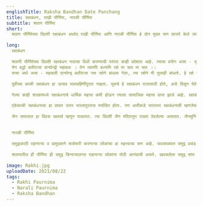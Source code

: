 ```yaml
---
englishTitle: Raksha Bandhan Date Panchang
title: रक्षाबंधन, राखी पौर्णिमा, नारळी पौर्णिमा
subtitle: श्रावण पौर्णिमा
short:
  श्रावण पौर्णिमेच्या दिवशी रक्षाबंधन अर्थात् राखी पौर्णिमा आणि नारळी पौर्णिमा हे दोन मुख्य सण साजरे केले जातात.

long:
  रक्षाबंधन

  श्रावणी पौर्णिमेच्या दिवशी रक्षाबंधन नावाचा विधी करण्याची परंपरा काही प्रदेशात आहे. त्याचा प्रयोग असा - सूर्योदयी स्नान करावे. उपाकर्म व ऋषींचे तर्पण करावे. अपराह्नकाली रक्षा तयार करावी. तांदूळ, सोने व पांढऱ्या मोहऱ्या एकत्र करून त्यांची पुरचुंडी बांधल्याने रक्षा अर्थात् राखी तयार होते. मग तिची पूजा करावी. नंतर पुढील मंत्राने ती राखी मंत्र्याने राजाला बांधावी.
  येन बद्धो बलीराजा दानवेन्द्रो महाबलः । तेन त्वामपि बध्नामि रक्षे मा चल मा चल ।।
  याचा अर्थ असा - महाबली दानवेन्द्र बलीराजा ज्या रक्षेने बांधला गेला, त्या रक्षेने मी तुलाही बांधतो. हे रक्षे तू चलित होऊ नकोस अढळ रहा.

  पूर्वीच्या काळी रक्षाबंधन हा उत्सव भावाबहिणींपुरता नव्हता. मूळचे हे रक्षाबंधन राजासाठी होते, असे दिसून येते. भविष्यपुराणातही असेच सांगितले आहे.

  गेल्या काही शतकांमध्ये रक्षाबंधनाचे धार्मिक महत्त्व कमी होऊन त्याला सामाजिक महत्त्व प्राप्त झाले आहे. रक्षाबंधनाची एक नवी पद्धत सुरू झालेली आहे. ही रक्षा म्हणजेच राखी बहिणीने भावाच्या हातात बांधायची असते. भावाचा उत्कर्ष व्हावा आणि भावाने आपल्याला म्हणजे बहिणीला संरक्षण द्यावे, ही त्यामागची भूमिका असते. मोगलकाळात कित्येक राजपूत स्त्रीया राखीबंधू बनवीत आणि हे राखीबंधू संकटकाळ आल्यास आपल्या राखीभगिनीच्या रक्षणार्थ धावून जात. इतिहासात अशी अनेक उदाहरणे आहेत. उदयपूरची राणी कर्मावती आणि हुमायूँ यांचे उदाहरण प्रसिद्ध आहे.

  एकेकाळी रक्षाबंधनाचा हा प्रघात उत्तर भारतापुरताच मर्यादित होता. पण अलीकडे भारतभर रक्षाबंधनाची म्हणजेच बहिणीने भावाला राखी बांधण्याची अथवा पाठविण्याची प्रथा सुरू झाली आहे. भावाबहिणी मधले प्रेम घनिष्ट होण्यासाठी आणि समाजात भ्रातृभाव निर्माण होण्यासाठी या रक्षाबंधनाचा उपयोग होऊ शकतो. याच अनुषंगाने अनेक संघटना रक्षाबंधनाचा कार्यक्रम आयोजित करतात. आता राख्यांमध्ये वर सांगितल्या प्रमाणे पुरचुंडी नसते तर वेगवेगळ्या रंगांच्या, आकारांच्या राख्या बाजारात उपलब्ध होतात.

  जैन समाजात हा दिवस रक्षापर्व म्हणून पाळतात. त्या दिवशी जैन मंदिरातून राख्या ठेवलेल्या असतात. जैनमुनि त्यांचे आदराने ग्रहण करतात.


  नारळी पौर्णिमा

  समुद्राकाठी रहाणार्‍या व प्रामुख्याने मासेमारी करणार्‍या लोकांचा हा महत्त्वाचा सण आहे. पावसाळ्यात समुद्र प्रचंड खवळलेला असतो. बोटी, जहाजांची वर्दळ या काळात बंद असते. समुद्राचा कोप होऊ नये, जहाजे, नौका सुरक्षित रहाव्यात, समुद्र शांत होण्यासाठी कोळी बांधव या दिवशी समुद्राची पूजा करतात. पूजेसाठी समुद्राला नारळ अर्पण करत असतात. म्हणून या सणाला नारळी पौर्णिमा असे म्हणतात. यादिवशी कोळी लोक आपल्या होड्या घेऊन मासेमारी करण्यासाठी समुद्रात जातात.

  श्रावणातील ही पौर्णिमा ही समुद्र किनार्‍यालगत राहणार्‍या लोकांना मोठी आनंदाची असते. खवळलेला समुद्र शांत होतो, पावसाचा जोर ओसरतो व कोळी बांधव मासेमारीस प्रारंभ करतात. सुरक्षिततेची समुद्र देवाला प्रार्थना केली जाते. या सणाला नारळाचे गोड पदार्थ तयार केले जातात. भारताला सुमारे 1517 कि.मी. लांबीचा व महाराष्ट्राला सुमारे 720 कि.मी. लांबीचा समुद्रकिनारा लाभला आहे.

image: Rakhi.jpg
uploadDate: 2021/08/22
tags:
  - Rakhi Paurnima
  - Narali Paurnima
  - Raksha Bandhan
---
```

